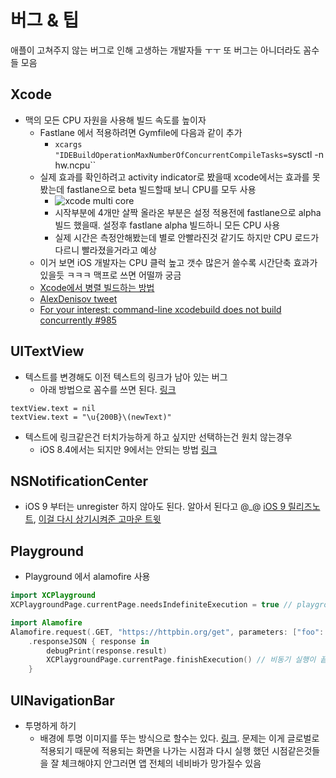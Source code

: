 # 버그 & 팁

애플이 고쳐주지 않는 버그로 인해 고생하는 개발자들 ㅜㅜ 또 버그는 아니더라도 꼼수들 모음

## Xcode

- 맥의 모든 CPU 자원을 사용해 빌드 속도를 높이자
  - Fastlane 에서 적용하려면 Gymfile에 다음과 같이 추가
    - `xcargs "IDEBuildOperationMaxNumberOfConcurrentCompileTasks=`sysctl -n hw.ncpu``
  - 실제 효과를 확인하려고 activity indicator로 봤을때 xcode에서는 효과를 못봤는데 fastlane으로 beta 빌드할때 보니 CPU를 모두 사용
    - ![xcode multi core](https://github.com/seapy/awesome/raw/master/iOS/assets/xcode_multi_core.png)
    - 시작부분에 4개만 살짝 올라온 부분은 설정 적용전에 fastlane으로 alpha 빌드 했을때. 설정후 fastlane alpha 빌드하니 모든 CPU 사용
    - 실제 시간은 측정안해봤는데 별로 안빨라진것 같기도 하지만 CPU 로드가 다르니 빨라졌을거라고 예상
  - 이거 보면 iOS 개발자는 CPU 클럭 높고 갯수 많은거 쓸수록 시간단축 효과가 있을듯 ㅋㅋㅋ 맥프로 쓰면 어떨까 궁금 
  - [Xcode에서 병렬 빌드하는 방법](http://qiita.com/asuuma/items/8c34f12ac99bcd81870c)
  - [AlexDenisov tweet](https://twitter.com/1101_debian/status/675305084855668738)
  - [For your interest: command-line xcodebuild does not build concurrently #985](https://github.com/fastlane/fastlane/issues/985)

## UITextView

- 텍스트를 변경해도 이전 텍스트의 링크가 남아 있는 버그
  - 아래 방법으로 꼼수를 쓰면 된다. [링크](http://stackoverflow.com/a/25994821/397457)
```
textView.text = nil
textView.text = "​\u{200B}\(newText)"
```
- 텍스트에 링크같은건 터치가능하게 하고 싶지만 선택하는건 원치 않는경우
  - iOS 8.4에서는 되지만 9에서는 안되는 방법 [링크](http://stackoverflow.com/a/27264999/397457)

## NSNotificationCenter

- iOS 9 부터는 unregister 하지 않아도 된다. 알아서 된다고 @_@ [iOS 9 릴리즈노트](https://developer.apple.com/library/mac/releasenotes/Foundation/RN-Foundation/index.html#10_11NotificationCenter), [이걸 다시 상기시켜준 고마운 트윗](https://twitter.com/sandofsky/status/681740795511177216)

## Playground

- Playground 에서 alamofire 사용
```swift
import XCPlayground
XCPlaygroundPage.currentPage.needsIndefiniteExecution = true // playground 에서 비동기 작업 실행을 위해

import Alamofire
Alamofire.request(.GET, "https://httpbin.org/get", parameters: ["foo": "bar"])
    .responseJSON { response in
        debugPrint(response.result)
        XCPlaygroundPage.currentPage.finishExecution() // 비동기 실행이 끝나고 나서 호출해야 한다. 안그러면 계속 돌고 있음
    }
```

## UINavigationBar

- 투명하게 하기
  - 배경에 투명 이미지를 뚜는 방식으로 할수는 있다. [링크](http://stackoverflow.com/questions/2315862/make-uinavigationbar-transparent). 문제는 이게 글로벌로 적용되기 때문에 적용되는 화면을 나가는 시점과 다시 실행 했던 시점같은것들을 잘 체크해야지 안그러면 앱 전체의 네비바가 망가질수 있음
